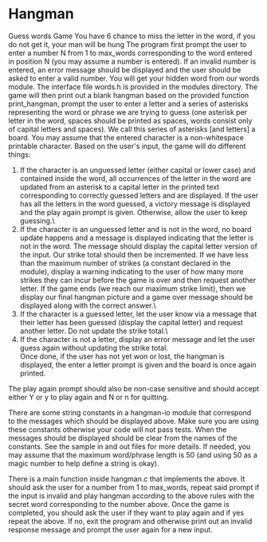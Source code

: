 # Hangman
Guess words Game
You have 6 chance to miss the letter in the word, if you do not get it, your man will be hung
The program first prompt the user to enter a number N from 1 to max_words corresponding to the word entered in position N (you may assume a number is entered). If an invalid number is entered, an error message should be displayed and the user should be asked to enter a valid number. You will get your hidden word from our words module. The interface file words.h is provided in the modules directory. The game will then print out a blank hangman based on the provided function print_hangman, prompt the user to enter a letter and a series of asterisks representing the word or phrase we are trying to guess (one asterisk per letter in the word, spaces should be printed as spaces, words consist only of capital letters and spaces). We call this series of asterisks [and letters] a board. You may assume that the entered character is a non-whitespace printable character. Based on the user's input, the game will do different things:

1. If the character is an unguessed letter (either capital or lower case) and contained inside the word, all occurrences of the letter in the word are updated from an asterisk to a capital letter in the printed text corresponding to correctly guessed letters and are displayed. If the user has all the letters in the word guessed, a victory message is displayed and the play again prompt is given. Otherwise, allow the user to keep guessing.\
2. If the character is an unguessed letter and is not in the word, no board update happens and a message is displayed indicating that the letter is not in the word. The message should display the capital letter version of the input. Our strike total should then be incremented. If we have less than the maximum number of strikes (a constant declared in the module), display a warning indicating to the user of how many more strikes they can incur before the game is over and then request another letter. If the game ends (we reach our maximum strike limit), then we display our final hangman picture and a game over message should be displayed along with the correct answer.\
3. If the character is a guessed letter, let the user know via a message that their letter has been guessed (display the capital letter) and request another letter. Do not update the strike total.\
4. If the character is not a letter, display an error message and let the user guess again without updating the strike total.\
Once done, if the user has not yet won or lost, the hangman is displayed, the enter a letter prompt is given and the board is once again printed.

The play again prompt should also be non-case sensitive and should accept either Y or y to play again and N or n for quitting.

There are some string constants in a hangman-io module that correspond to the messages which should be displayed above. Make sure you are using these constants otherwise your code will not pass tests. When the messages should be displayed should be clear from the names of the constants. See the sample in and out files for more details. If needed, you may assume that the maximum word/phrase length is 50 (and using 50 as a magic number to help define a string is okay).

There is a main function inside hangman.c that implements the above. It should ask the user for a number from 1 to max_words, repeat said prompt if the input is invalid and play hangman according to the above rules with the secret word corresponding to the number above. Once the game is completed, you should ask the user if they want to play again and if yes repeat the above. If no, exit the program and otherwise print out an invalid response message and prompt the user again for a new input.
